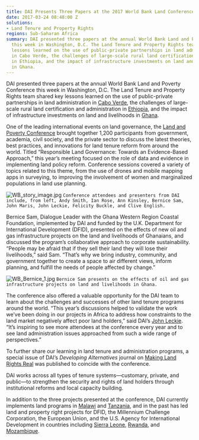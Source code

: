 ```yaml
---
title: DAI Presents Three Papers at the 2017 World Bank Land Conference
date: 2017-03-24 08:48:00 Z
solutions:
- Land Tenure and Property Rights
regions: Sub-Saharan Africa
summary: DAI presented three papers at the annual World Bank Land and Poverty Conference
  this week in Washington, D.C. The Land Tenure and Property Rights team shared key
  lessons learned on the use of public-private partnerships in land administration
  in Cabo Verde, the challenges of large-scale rural land certification and administration
  in Ethiopia, and the impact of infrastructure investments on land and livelihoods
  in Ghana.
---
```


DAI presented three papers at the annual World Bank Land and Poverty Conference this week in Washington, D.C. The Land Tenure and Property Rights team shared key lessons learned on the use of public-private partnerships in land administration in [Cabo Verde](https://www.dai.com/our-work/projects/cabo-verde-preparation-comprehensive-field-operations-manual-and-completing), the challenges of large-scale rural land certification and administration in [Ethiopia](https://www.dai.com/our-work/projects/ethiopia-land-investment-transformation-lift), and the impact of infrastructure investments on land and livelihoods in [Ghana](https://www.dai.com/our-work/projects/ghana-western-region-coastal-foundation-wcrf).

One of the leading international events on land governance, the [Land and Poverty Conference](http://www.worldbank.org/en/events/2016/08/22/land-and-poverty-conference-2017-responsible-land-governance-towards-an-evidence-based-approach) brought together 1,200 participants from government, academia, civil society, and the private sector to discuss the latest theories, best practices, and innovations for land tenure reform from around the world. Titled “Responsible Land Governance: Towards an Evidence-Based Approach,” this year’s meeting focused on the role of data and evidence in implementing land policy reform. Conference sessions covered a variety of topics related to this theme, from the use of drones and mobile mapping apps in surveying, to improving the involvement of women and marginalized populations in land use planning.

![WB_story_image.jpg](/uploads/WB_story_image.jpg)
`Conference attendees and presenters from DAI include, from left, Andy Smith, Ian Rose, Ann Kinsley, Bernice Sam, John Maris, John Leckie, Felicity Buckle, and Clive English.`

Bernice Sam, Dialogue Leader with the Ghana Western Region Coastal Foundation, implemented by DAI and funded by the U.K. Department for International Development (DFID), presented on the effects of new oil and gas infrastructure projects on the land and livelihoods of Ghanaians, and discussed the program’s collaborative approach to corporate sustainability. “People may be afraid that if they sell their land they will lose their livelihoods,” said Sam. “That’s why we bring industry, community, and government together to create a space to air different views, inform planning, and fulfill the needs of people affected by change.”

![WB_Bernice_1.jpg](/uploads/WB_Bernice_1.jpg)
`Bernice Sam presents on the effects of oil and gas infrastructure projects on land and livelihoods in Ghana.`

The conference also offered a valuable opportunity for the DAI team to learn about the challenges and successes of other land tenure programs around the world. “This year’s discussions helped to validate the work we’ve been doing in our projects in Africa to address how constraints to the land market negatively affect poor land holders,” said DAI’s [John Leckie](https://www.dai.com/who-we-are/our-team/john-leckie). “It’s inspiring to see more attendees at the conference every year and to see land administration issues approached from such a wide range of perspectives.”

To further share our learning in land tenure and administration programs, a special issue of DAI’s *Developing Alternatives* journal on [Making Land Rights Real](http://dai-global-developments.com/developing-alternatives/land-rights/) was published to coincide with the conference.

DAI works across all types of tenure systems—customary, private, and public—to strengthen the security and rights of land holders through institutional reforms and local capacity building.

In addition to the three projects presented at the conference, DAI currently implements land programs in [Malawi](https://www.dai.com/our-work/projects/malawi-technical-cooperation-to-strengthen-national-capacity-in-implementing-land-policies-and-laws-efficiently-and-effectively-land-governance) and [Tanzania](https://www.dai.com/our-work/projects/tanzania-feed-future-tanzania-land-tenure-assistance-lta), and in the past has led land and property right projects for DFID, the Millennium Challenge Corporation, the European Union, and the U.S. Agency for International Development in countries including [Sierra Leone](http://dai-global-developments.com/articles/enhancing-women-and-girls-land-rights-in-rural-sierra-leone/), [Rwanda](http://dai-global-developments.com/articles/delivering-large-scale-land-certification-programmes-lessons-from-rwanda/), and[ Mozambique](https://www.dai.com/our-work/projects/mozambique-consultancy-and-technical-assistance-mca-mozambique-land-component).